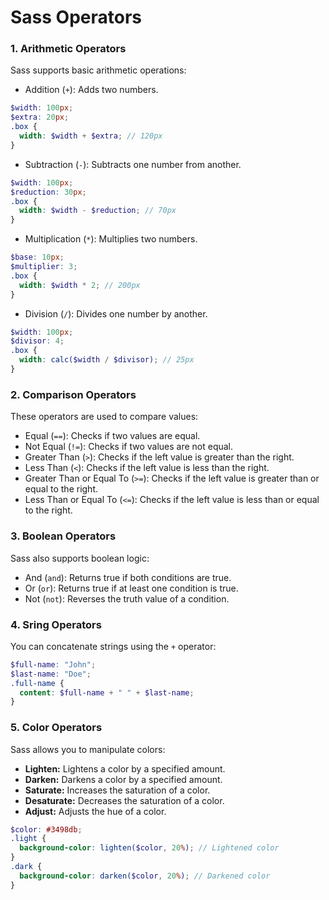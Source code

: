 # Sass Operators
### 1. Arithmetic Operators
Sass supports basic arithmetic operations:

* Addition (`+`): Adds two numbers.
```scss
$width: 100px;
$extra: 20px;
.box {
  width: $width + $extra; // 120px
}
```
* Subtraction (`-`): Subtracts one number from another.
```scss
$width: 100px;
$reduction: 30px;
.box {
  width: $width - $reduction; // 70px
}
```
* Multiplication (`*`): Multiplies two numbers.
```scss
$base: 10px;
$multiplier: 3;
.box {
  width: $width * 2; // 200px
}
```
* Division (`/`): Divides one number by another.
```scss
$width: 100px;
$divisor: 4;
.box {
  width: calc($width / $divisor); // 25px
}
```

### 2. Comparison Operators
These operators are used to compare values:

* Equal (`==`): Checks if two values are equal.
* Not Equal (`!=`): Checks if two values are not equal.
* Greater Than (`>`): Checks if the left value is greater than the right.
* Less Than (`<`): Checks if the left value is less than the right.
* Greater Than or Equal To (`>=`): Checks if the left value is greater than or equal to the right.
* Less Than or Equal To (`<=`): Checks if the left value is less than or equal to the right.

### 3. Boolean Operators
Sass also supports boolean logic:

* And (`and`): Returns true if both conditions are true.
* Or (`or`): Returns true if at least one condition is true.
* Not (`not`): Reverses the truth value of a condition.

### 4. Sring Operators
You can concatenate strings using the `+` operator:
```scss
$full-name: "John";
$last-name: "Doe";
.full-name {
  content: $full-name + " " + $last-name;
}
```

### 5. Color Operators
Sass allows you to manipulate colors:

* **Lighten:** Lightens a color by a specified amount.
* **Darken:** Darkens a color by a specified amount.
* **Saturate:** Increases the saturation of a color.
* **Desaturate:** Decreases the saturation of a color.
* **Adjust:** Adjusts the hue of a color.

```scss
$color: #3498db;
.light {
  background-color: lighten($color, 20%); // Lightened color
}
.dark {
  background-color: darken($color, 20%); // Darkened color
}

```